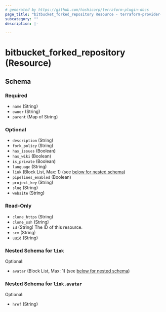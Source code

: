```yaml
---
# generated by https://github.com/hashicorp/terraform-plugin-docs
page_title: "bitbucket_forked_repository Resource - terraform-provider-bitbucket"
subcategory: ""
description: |-
  
---
```


# bitbucket_forked_repository (Resource)





<!-- schema generated by tfplugindocs -->
## Schema

### Required

- `name` (String)
- `owner` (String)
- `parent` (Map of String)

### Optional

- `description` (String)
- `fork_policy` (String)
- `has_issues` (Boolean)
- `has_wiki` (Boolean)
- `is_private` (Boolean)
- `language` (String)
- `link` (Block List, Max: 1) (see [below for nested schema](#nestedblock--link))
- `pipelines_enabled` (Boolean)
- `project_key` (String)
- `slug` (String)
- `website` (String)

### Read-Only

- `clone_https` (String)
- `clone_ssh` (String)
- `id` (String) The ID of this resource.
- `scm` (String)
- `uuid` (String)

<a id="nestedblock--link"></a>
### Nested Schema for `link`

Optional:

- `avatar` (Block List, Max: 1) (see [below for nested schema](#nestedblock--link--avatar))

<a id="nestedblock--link--avatar"></a>
### Nested Schema for `link.avatar`

Optional:

- `href` (String)


